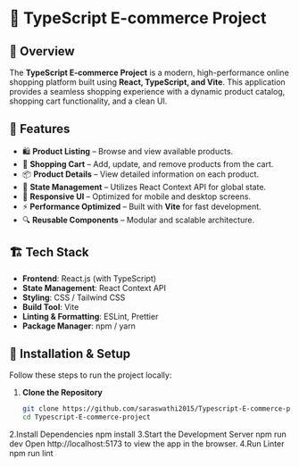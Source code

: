 # 🛒 TypeScript E-commerce Project

## 📌 Overview
The **TypeScript E-commerce Project** is a modern, high-performance online shopping platform built using **React, TypeScript, and Vite**. This application provides a seamless shopping experience with a dynamic product catalog, shopping cart functionality, and a clean UI.

## 🚀 Features
- 🛍️ **Product Listing** – Browse and view available products.
- 🛒 **Shopping Cart** – Add, update, and remove products from the cart.
- 📦 **Product Details** – View detailed information on each product.
- 🔄 **State Management** – Utilizes React Context API for global state.
- 🎨 **Responsive UI** – Optimized for mobile and desktop screens.
- ⚡ **Performance Optimized** – Built with **Vite** for fast development.
- 🔍 **Reusable Components** – Modular and scalable architecture.

## 🏗️ Tech Stack
- **Frontend**: React.js (with TypeScript)
- **State Management**: React Context API
- **Styling**: CSS / Tailwind CSS
- **Build Tool**: Vite
- **Linting & Formatting**: ESLint, Prettier
- **Package Manager**: npm / yarn

## 🎯 Installation & Setup
Follow these steps to run the project locally:

1. **Clone the Repository**
   ```sh
   git clone https://github.com/saraswathi2015/Typescript-E-commerce-project.git
   cd Typescript-E-commerce-project
2.Install Dependencies
   npm install
3.Start the Development Server
   npm run dev
   Open http://localhost:5173 to view the app in the browser.
4.Run Linter
   npm run lint

